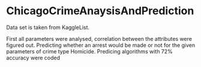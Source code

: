 # ChicagoCrimeAnaysisAndPrediction

Data set is taken from KaggleList.

First all parameters were analysed, correlation between the attributes were figured out.
Predicting whether an arrest would be made or not for the given parameters of crime type Homicide.
Predicing algorithms with 72% accuracy were coded
